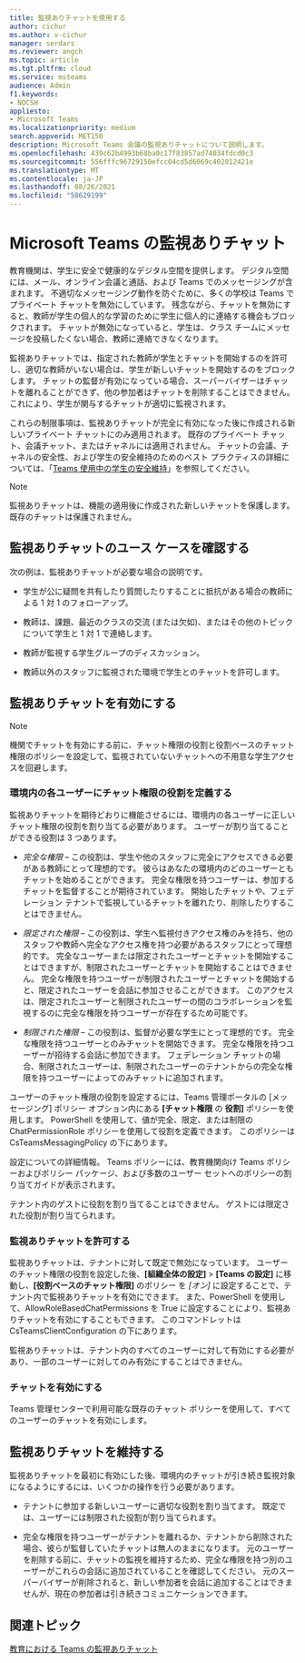 ```yaml
---
title: 監視ありチャットを使用する
author: cichur
ms.author: v-cichur
manager: serdars
ms.reviewer: angch
ms.topic: article
ms.tgt.pltfrm: cloud
ms.service: msteams
audience: Admin
f1.keywords:
- NOCSH
appliesto:
- Microsoft Teams
ms.localizationpriority: medium
search.appverid: MET150
description: Microsoft Teams 会議の監視ありチャットについて説明します。
ms.openlocfilehash: 439c62b4993b68ba0c17f83857ad74034fdcd0c3
ms.sourcegitcommit: 556fffc96729150efcc04cd5d6069c402012421e
ms.translationtype: MT
ms.contentlocale: ja-JP
ms.lasthandoff: 08/26/2021
ms.locfileid: "58629199"
---
```

# <a name="supervised-chats-in-microsoft-teams"></a>Microsoft Teams の監視ありチャット

教育機関は、学生に安全で健康的なデジタル空間を提供します。 デジタル空間には、メール、オンライン会議と通話、および Teams でのメッセージングが含まれます。 不適切なメッセージング動作を防ぐために、多くの学校は Teams でプライベート チャットを無効にしています。 残念ながら、チャットを無効にすると、教師が学生の個人的な学習のために学生に個人的に連絡する機会もブロックされます。 チャットが無効になっていると、学生は、クラス チームにメッセージを投稿したくない場合、教師に連絡できなくなります。

監視ありチャットでは、指定された教師が学生とチャットを開始するのを許可し、適切な教師がいない場合は、学生が新しいチャットを開始するのをブロックします。 チャットの監督が有効になっている場合、スーパーバイザーはチャットを離れることができず、他の参加者はチャットを削除することはできません。これにより、学生が関与するチャットが適切に監視されます。

これらの制限事項は、監視ありチャットが完全に有効になった後に作成される新しいプライベート チャットにのみ適用されます。 既存のプライベート チャット、会議チャット、またはチャネルには適用されません。 チャットの会議、チャネルの安全性、および学生の安全維持のためのベスト プラクティスの詳細については、「[Teams 使用中の学生の安全維持](https://support.microsoft.com/topic/keeping-students-safe-while-using-teams-for-distance-learning-f00fa399-0473-4d31-ab72-644c137e11c8?ui=en-us&rs=en-us&ad=us#ID0EBBAAA=For_educators&ID0EDD=For_educators)」を参照してください。

> [!Note]
> 監視ありチャットは、機能の適用後に作成された新しいチャットを保護します。  既存のチャットは保護されません。

## <a name="review-use-cases-for-supervised-chats"></a>監視ありチャットのユース ケースを確認する

次の例は、監視ありチャットが必要な場合の説明です。

- 学生が公に疑問を共有したり質問したりすることに抵抗がある場合の教師による 1 対 1 のフォローアップ。

- 教師は、課題、最近のクラスの交流 (または欠如)、またはその他のトピックについて学生と 1 対 1 で連絡します。

- 教師が監視する学生グループのディスカッション。

- 教師以外のスタッフに監視された環境で学生とのチャットを許可します。

## <a name="enable-supervised-chat"></a>監視ありチャットを有効にする

> [!Note]
> 機関でチャットを有効にする前に、チャット権限の役割と役割ベースのチャット権限のポリシーを設定して、監視されていないチャットへの不用意な学生アクセスを回避します。

### <a name="define-chat-permission-roles-for-each-user-in-your-environment"></a>環境内の各ユーザーにチャット権限の役割を定義する

監視ありチャットを期待どおりに機能させるには、環境内の各ユーザーに正しいチャット権限の役割を割り当てる必要があります。 ユーザーが割り当てることができる役割は 3 つあります。

- *完全な権限* – この役割は、学生や他のスタッフに完全にアクセスできる必要がある教師にとって理想的です。 彼らはあなたの環境内のどのユーザーともチャットを始めることができます。 完全な権限を持つユーザーは、参加するチャットを監督することが期待されています。 開始したチャットや、フェデレーション テナントで監視しているチャットを離れたり、削除したりすることはできません。

- *限定された権限* – この役割は、学生へ監視付きアクセス権のみを持ち、他のスタッフや教師へ完全なアクセス権を持つ必要があるスタッフにとって理想的です。 完全なユーザーまたは限定されたユーザーとチャットを開始することはできますが、制限されたユーザーとチャットを開始することはできません。 完全な権限を持つユーザーが制限されたユーザーとチャットを開始すると、限定されたユーザーを会話に参加させることができます。 このアクセスは、限定されたユーザーと制限されたユーザーの間のコラボレーションを監視するのに完全な権限を持つユーザーが存在するため可能です。

- *制限された権限* – この役割は、監督が必要な学生にとって理想的です。 完全な権限を持つユーザーとのみチャットを開始できます。 完全な権限を持つユーザーが招待する会話に参加できます。 フェデレーション チャットの場合、制限されたユーザーは、制限されたユーザーのテナントからの完全な権限を持つユーザーによってのみチャットに追加されます。

ユーザーのチャット権限の役割を設定するには、Teams 管理ポータルの [メッセージング] ポリシー オプション内にある **[チャット権限** の **役割]** ポリシーを使用します。 PowerShell を使用して、値が完全、限定、または制限の ChatPermissionRole ポリシーを使用して役割を定義できます。 このポリシーは CsTeamsMessagingPolicy の下にあります。

設定についての詳細情報。 Teams ポリシーには、教育機関向け Teams ポリシーおよびポリシー パッケージ、および多数のユーザー セットへのポリシーの割り当てガイドが表示されます。

テナント内のゲストに役割を割り当てることはできません。 ゲストには限定された役割が割り当てられます。

### <a name="allow-supervised-chat"></a>監視ありチャットを許可する

監視ありチャットは、テナントに対して既定で無効になっています。 ユーザーのチャット権限の役割を設定した後、**[組織全体の設定]** &gt; **[Teams の設定]** に移動し、**[役割ベースのチャット権限]** のポリシー を *[オン]* に設定することで、テナント内で監視ありチャットを有効にできます。 また、PowerShell を使用して、AllowRoleBasedChatPermissions を True に設定することにより、監視ありチャットを有効にすることもできます。 このコマンドレットは CsTeamsClientConfiguration の下にあります。

監視ありチャットは、テナント内のすべてのユーザーに対して有効にする必要があり、一部のユーザーに対してのみ有効にすることはできません。

### <a name="enable-chat"></a>チャットを有効にする

Teams 管理センターで利用可能な既存のチャット ポリシーを使用して、すべてのユーザーのチャットを有効にします。

## <a name="maintain-supervised-chats"></a>監視ありチャットを維持する

監視ありチャットを最初に有効にした後、環境内のチャットが引き続き監視対象になるようにするには、いくつかの操作を行う必要があります。

- テナントに参加する新しいユーザーに適切な役割を割り当てます。 既定では、ユーザーには制限された役割が割り当てられます。

- 完全な権限を持つユーザーがテナントを離れるか、テナントから削除された場合、彼らが監督していたチャットは無人のままになります。 元のユーザーを削除する前に、チャットの監視を維持するため、完全な権限を持つ別のユーザーがこれらの会話に追加されていることを確認してください。 元のスーパーバイザーが削除されると、新しい参加者を会話に追加することはできませんが、現在の参加者は引き続きコミュニケーションできます。

## <a name="related-topics"></a>関連トピック

[教育における Teams の監視ありチャット](https://support.microsoft.com/topic/supervised-chats-in-microsoft-teams-for-education-ad3aaafc-c85a-416f-95f9-d691f419cbb8?storagetype=live)
